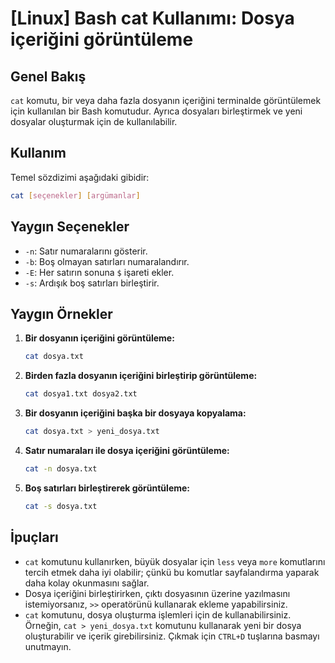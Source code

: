 # [Linux] Bash cat Kullanımı: Dosya içeriğini görüntüleme

## Genel Bakış
`cat` komutu, bir veya daha fazla dosyanın içeriğini terminalde görüntülemek için kullanılan bir Bash komutudur. Ayrıca dosyaları birleştirmek ve yeni dosyalar oluşturmak için de kullanılabilir.

## Kullanım
Temel sözdizimi aşağıdaki gibidir:

```bash
cat [seçenekler] [argümanlar]
```

## Yaygın Seçenekler
- `-n`: Satır numaralarını gösterir.
- `-b`: Boş olmayan satırları numaralandırır.
- `-E`: Her satırın sonuna `$` işareti ekler.
- `-s`: Ardışık boş satırları birleştirir.

## Yaygın Örnekler
1. **Bir dosyanın içeriğini görüntüleme:**
   ```bash
   cat dosya.txt
   ```

2. **Birden fazla dosyanın içeriğini birleştirip görüntüleme:**
   ```bash
   cat dosya1.txt dosya2.txt
   ```

3. **Bir dosyanın içeriğini başka bir dosyaya kopyalama:**
   ```bash
   cat dosya.txt > yeni_dosya.txt
   ```

4. **Satır numaraları ile dosya içeriğini görüntüleme:**
   ```bash
   cat -n dosya.txt
   ```

5. **Boş satırları birleştirerek görüntüleme:**
   ```bash
   cat -s dosya.txt
   ```

## İpuçları
- `cat` komutunu kullanırken, büyük dosyalar için `less` veya `more` komutlarını tercih etmek daha iyi olabilir; çünkü bu komutlar sayfalandırma yaparak daha kolay okunmasını sağlar.
- Dosya içeriğini birleştirirken, çıktı dosyasının üzerine yazılmasını istemiyorsanız, `>>` operatörünü kullanarak ekleme yapabilirsiniz.
- `cat` komutunu, dosya oluşturma işlemleri için de kullanabilirsiniz. Örneğin, `cat > yeni_dosya.txt` komutunu kullanarak yeni bir dosya oluşturabilir ve içerik girebilirsiniz. Çıkmak için `CTRL+D` tuşlarına basmayı unutmayın.